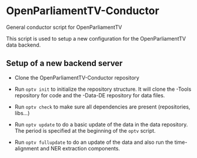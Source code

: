 # OpenParliamentTV-Conductor

General conductor script for OpenParliamentTV

This script is used to setup a new configuration for the
OpenParliamentTV data backend.

## Setup of a new backend server

- Clone the OpenParliamentTV-Conductor repository

- Run `optv init` to initialize the repository structure. It will clone
  the -Tools repository for code and the -Data-DE repository for data
  files.

- Run `optv check` to  make sure all dependencies are present (repositories, libs...)

- Run `optv update` to do a basic update of the data in the data
  repository. The period is specified at the beginning of the `optv`
  script.

- Run `optv fullupdate` to do an update of the data and also run the
  time-alignment and NER extraction components.

